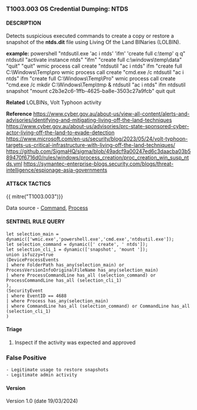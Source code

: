 ### T1003.003 OS Credential Dumping: NTDS

#### DESCRIPTION

Detects suspicious executed commands to create a copy or restore a snapshot of the **ntds.dit** file using Living Of the Land BINaries (LOLBIN).

**example:**
powershell "ntdsutil.exe 'ac i ntds' 'ifm' 'create full c:\\temp' q q"
ntdsutil "activate instance ntds" "ifm" "create full c:\\windows\\temp\\data" "quit" "quit"
wmic process call create "ntdsutil "ac i ntds" ifm "create full C:\\Windows\\Temp\\pro
wmic process call create "cmd.exe /c ntdsutil "ac i ntds" ifm "create full C:\\Windows\\Temp\\Pro"
wmic process call create "cmd.exe /c mkdir C:\\Windows\\Temp\\tmp & ntdsutil "ac i ntds" ifm
ntdsutil snapshot "mount c2b3e2c6-1ffb-4625-ba8e-3503c27a9fcb" quit quit

**Related**
LOLBINs, Volt Typhoon activity

**Reference**
https://www.cyber.gov.au/about-us/view-all-content/alerts-and-advisories/identifying-and-mitigating-living-off-the-land-techniques
https://www.cyber.gov.au/about-us/advisories/prc-state-sponsored-cyber-actor-living-off-the-land-to-evade-detection
https://www.microsoft.com/en-us/security/blog/2023/05/24/volt-typhoon-targets-us-critical-infrastructure-with-living-off-the-land-techniques/
https://github.com/SigmaHQ/sigma/blob/49adcf9a00247ed6c3daacba03b589470f6716d0/rules/windows/process_creation/proc_creation_win_susp_ntds.yml
https://symantec-enterprise-blogs.security.com/blogs/threat-intelligence/espionage-asia-governments

#### ATT&CK TACTICS

{{ mitre("T1003.003")}}

Data source - [Command](https://attack.mitre.org/datasources/DS0017), [Process](https://attack.mitre.org/datasources/DS0009)

#### SENTINEL RULE QUERY

```
let selection_main = dynamic(['wmic.exe','powershell.exe','cmd.exe','ntdsutil.exe']);
let selection_command = dynamic([' create', ' ntds']);
let selection_cli_1 = dynamic(['snapshot', 'mount ']);
union isfuzzy=true
(DeviceProcessEvents 
| where FolderPath has_any(selection_main) or ProcessVersionInfoOriginalFileName has_any(selection_main)
| where ProcessCommandLine has_all (selection_command) or ProcessCommandLine has_all (selection_cli_1)
),
(SecurityEvent 
| where EventID == 4688
| where Process has_any(selection_main) 
| where CommandLine has_all (selection_command) or CommandLine has_all (selection_cli_1)
)
```

#### Triage

1. Inspect if the activity was expected and approved

### False Positive

```
- Legitimate usage to restore snapshots
- Legitimate admin activity
```

#### Version

Version 1.0 (date 19/03/2024)
